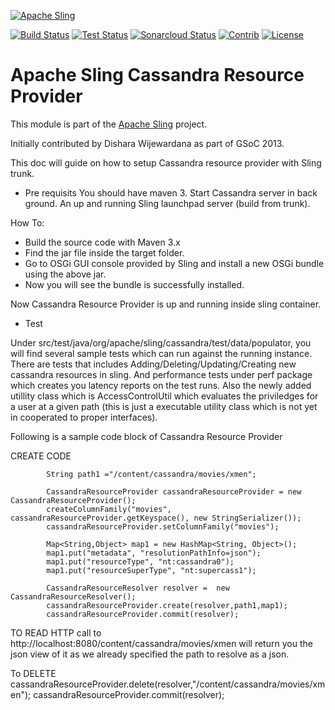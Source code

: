[![Apache Sling](https://sling.apache.org/res/logos/sling.png)](https://sling.apache.org)

&#32;[![Build Status](https://ci-builds.apache.org/job/Sling/job/modules/job/sling-org-apache-sling-cassandra/job/master/badge/icon)](https://ci-builds.apache.org/job/Sling/job/modules/job/sling-org-apache-sling-cassandra/job/master/)&#32;[![Test Status](https://img.shields.io/jenkins/tests.svg?jobUrl=https://ci-builds.apache.org/job/Sling/job/modules/job/sling-org-apache-sling-cassandra/job/master/)](https://ci-builds.apache.org/job/Sling/job/modules/job/sling-org-apache-sling-cassandra/job/master/test/?width=800&height=600)&#32;[![Sonarcloud Status](https://sonarcloud.io/api/project_badges/measure?project=apache_sling-org-apache-sling-cassandra&metric=alert_status)](https://sonarcloud.io/dashboard?id=apache_sling-org-apache-sling-cassandra)&#32;[![Contrib](https://sling.apache.org/badges/status-contrib.svg)](https://github.com/apache/sling-aggregator/blob/master/docs/status/contrib.md) [![License](https://img.shields.io/badge/License-Apache%202.0-blue.svg)](https://www.apache.org/licenses/LICENSE-2.0)

# Apache Sling Cassandra Resource Provider

This module is part of the [Apache Sling](https://sling.apache.org) project.

Initially contributed by Dishara Wijewardana as part of GSoC 2013.

This doc will guide on how to setup Cassandra resource provider with 
Sling trunk.

- Pre requisits
   You should have maven 3.
   Start Cassandra server in back ground.
   An up and running Sling launchpad server (build from trunk).

How To:  
-  Build the source code with Maven 3.x
-  Find the jar file inside the target folder.
-  Go to OSGi GUI console provided by Sling and install a new OSGi bundle using the above jar.
-  Now you will see the bundle is successfully installed.

Now Cassandra Resource Provider is up and running inside sling container.

- Test

Under src/test/java/org/apache/sling/cassandra/test/data/populator, you will find several sample 
tests which can run against the running instance. There are tests that includes 
Adding/Deleting/Updating/Creating new cassandra resources in sling. And performance tests 
under perf package which creates you latency reports on the test runs. Also the newly added 
utillity class which is AccessControlUtil which evaluates the priviledges for a user at a 
given path (this is just a executable utility class which is not yet in cooperated to proper 
interfaces).

Following is a sample code block of Cassandra Resource Provider 

CREATE CODE

            String path1 ="/content/cassandra/movies/xmen";

            CassandraResourceProvider cassandraResourceProvider = new CassandraResourceProvider();
            createColumnFamily("movies", cassandraResourceProvider.getKeyspace(), new StringSerializer());
            cassandraResourceProvider.setColumnFamily("movies");

            Map<String,Object> map1 = new HashMap<String, Object>();
            map1.put("metadata", "resolutionPathInfo=json");
            map1.put("resourceType", "nt:cassandra0");
            map1.put("resourceSuperType", "nt:supercass1");

            CassandraResourceResolver resolver =  new CassandraResourceResolver();
            cassandraResourceProvider.create(resolver,path1,map1);
            cassandraResourceProvider.commit(resolver);


TO READ
HTTP call to http://localhost:8080/content/cassandra/movies/xmen will return you the json view of it as 
we already specified the path to resolve as a json.

To DELETE
            cassandraResourceProvider.delete(resolver,"/content/cassandra/movies/xmen");
            cassandraResourceProvider.commit(resolver);



 




    
